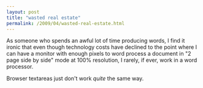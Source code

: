 ```yaml
---
layout: post
title: "wasted real estate"
permalink: /2009/04/wasted-real-estate.html
---
```


<p>As someone who spends an awful lot of time producing words, I find it ironic that even though technology costs have declined to the point where I can have a monitor with enough pixels to word process a document in "2 page side by side" mode at 100% resolution, I rarely, if ever, work in a word processor.  </p>

<p>Browser textareas just don't work <em>quite</em> the same way.</p>




